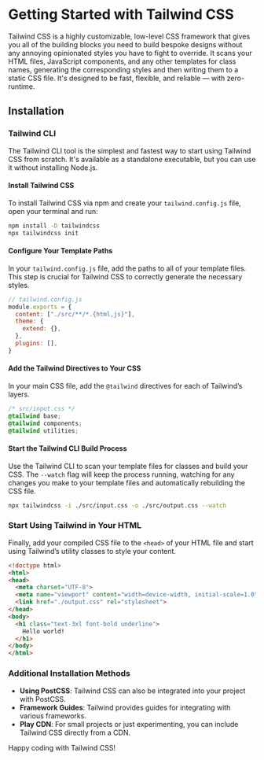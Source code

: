 # Getting Started with Tailwind CSS

Tailwind CSS is a highly customizable, low-level CSS framework that gives you all of the building blocks you need to build bespoke designs without any annoying opinionated styles you have to fight to override. It scans your HTML files, JavaScript components, and any other templates for class names, generating the corresponding styles and then writing them to a static CSS file. It's designed to be fast, flexible, and reliable — with zero-runtime.

## Installation

### Tailwind CLI

The Tailwind CLI tool is the simplest and fastest way to start using Tailwind CSS from scratch. It's available as a standalone executable, but you can use it without installing Node.js.

#### Install Tailwind CSS

To install Tailwind CSS via npm and create your `tailwind.config.js` file, open your terminal and run:

```zsh
npm install -D tailwindcss
npx tailwindcss init
```

#### Configure Your Template Paths

In your `tailwind.config.js` file, add the paths to all of your template files. This step is crucial for Tailwind CSS to correctly generate the necessary styles.

```js
// tailwind.config.js
module.exports = {
  content: ["./src/**/*.{html,js}"],
  theme: {
    extend: {},
  },
  plugins: [],
}
```

#### Add the Tailwind Directives to Your CSS

In your main CSS file, add the `@tailwind` directives for each of Tailwind’s layers.

```css
/* src/input.css */
@tailwind base;
@tailwind components;
@tailwind utilities;
```

#### Start the Tailwind CLI Build Process

Use the Tailwind CLI to scan your template files for classes and build your CSS. The `--watch` flag will keep the process running, watching for any changes you make to your template files and automatically rebuilding the CSS file.

```zsh
npx tailwindcss -i ./src/input.css -o ./src/output.css --watch
```

### Start Using Tailwind in Your HTML

Finally, add your compiled CSS file to the `<head>` of your HTML file and start using Tailwind’s utility classes to style your content.

```html
<!doctype html>
<html>
<head>
  <meta charset="UTF-8">
  <meta name="viewport" content="width=device-width, initial-scale=1.0">
  <link href="./output.css" rel="stylesheet">
</head>
<body>
  <h1 class="text-3xl font-bold underline">
    Hello world!
  </h1>
</body>
</html>
```

### Additional Installation Methods

- **Using PostCSS**: Tailwind CSS can also be integrated into your project with PostCSS.
- **Framework Guides**: Tailwind provides guides for integrating with various frameworks.
- **Play CDN**: For small projects or just experimenting, you can include Tailwind CSS directly from a CDN.

Happy coding with Tailwind CSS!